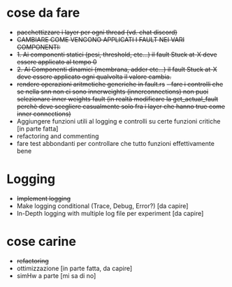 # cose da fare
- ~~pacchettizzare i layer per ogni thread (vd. chat discord)~~
- ~~CAMBIARE COME VENGONO APPLICATI I FAULT NEI VARI COMPONENTI:~~
- ~~1. Ai componenti statici (pesi, threshold, etc...) il fault Stuck at-X deve essere applicato al tempo 0~~
- ~~2. Ai Componenti dinamici (membrana, adder etc...) il fault Stuck at-X deve essere applicato ogni qualvolta il valore cambia.~~
- ~~rendere operazioni aritmetiche generiche in fault.rs~~
~~- fare i controlli che se nella snn non ci sono innerweights (innerconnections) non puoi selezionare inner weights fault 
(in realtà modificare la get_actual_fault perchè deve scegliere casualmente solo fra i layer che hanno true come inner connections)~~
- Aggiungere funzioni utili al logging e controlli su certe funzioni critiche [in parte fatta]
- refactoring and commenting
- fare test abbondanti per controllare che tutto funzioni effettivamente bene


# Logging
- ~~Implement logging~~
- Make logging conditional (Trace, Debug, Error?) [da capire]
- In-Depth logging with multiple log file per experiment [da capire]

# cose carine
- ~~refactoring~~
- ottimizzazione [in parte fatta, da capire]
- simHw a parte [mi sa di no]